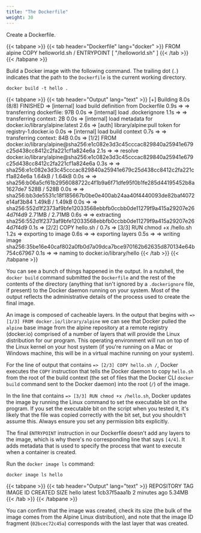 ```yaml
---
title: "The Dockerfile"
weight: 30
---
```


Create a Dockerfile.

<!-- markdownlint-disable -->
{{< tabpane >}}
{{< tab header="Dockerfile" lang="docker" >}}
FROM alpine
COPY helloworld.sh /
ENTRYPOINT [ "/helloworld.sh" ]
{{< /tab >}}
{{< /tabpane >}}
<!-- markdownlint-restore -->

Build a Docker image with the following command. The trailing dot (`.`)
indicates that the path to the `Dockerfile` is the current working directory.

```text
docker build -t hello .
```

<!-- markdownlint-disable -->
{{< tabpane >}}
{{< tab header="Output" lang="text" >}}
[+] Building 8.0s (8/8) FINISHED
 => [internal] load build definition from Dockerfile                                                                 0.9s
 => => transferring dockerfile: 97B                                                                                  0.0s
 => [internal] load .dockerignore                                                                                    1.1s
 => => transferring context: 2B                                                                                      0.0s
 => [internal] load metadata for docker.io/library/alpine:latest                                                     2.6s
 => [auth] library/alpine:pull token for registry-1.docker.io                                                        0.0s
 => [internal] load build context                                                                                    0.7s
 => => transferring context: 84B                                                                                     0.0s
 => [1/2] FROM docker.io/library/alpine@sha256:e1c082e3d3c45cccac829840a25941e679c25d438cc8412c2fa221cf1a824e6a      2.1s
 => => resolve docker.io/library/alpine@sha256:e1c082e3d3c45cccac829840a25941e679c25d438cc8412c2fa221cf1a824e6a      0.3s
 => => sha256:e1c082e3d3c45cccac829840a25941e679c25d438cc8412c2fa221cf1a824e6a 1.64kB / 1.64kB                       0.0s
 => => sha256:b06a5cf61b2956088722c4f1b9a6f71dfe95f0b1fe285d44195452b8a1627de7 528B / 528B                           0.0s
 => => sha256:bb3de5531c18f185667b0be0e400ab24aa40f4440093de82baf4072e14af3b84 1.49kB / 1.49kB                       0.0s
 => => sha256:552d1f2373af9bfe12033568ebbfb0ccbb0de11279f9a415a29207e264d7f4d9 2.71MB / 2.71MB                       0.6s
 => => extracting sha256:552d1f2373af9bfe12033568ebbfb0ccbb0de11279f9a415a29207e264d7f4d9                            0.1s
 => [2/2] COPY hello.sh /                                                                                            0.7s
 => [3/3] RUN chmod +x /hello.sh                                                                                     1.2s
 => exporting to image                                                                                               0.6s
 => => exporting layers                                                                                              0.5s
 => => writing image sha256:35be16e40caf802a0fb0d7a09dca7bce970162b62635d870134e64b754c67967                         0.1s
 => => naming to docker.io/library/hello
{{< /tab >}}
{{< /tabpane >}}
<!-- markdownlint-restore -->

You can see a bunch of things happened in the output. In a nutshell, the `docker
build` command submitted the `Dockerfile` and the rest of the contents of the
directory (anything that isn't ignored by a `.dockerignore` file, if present) to
the Docker daemon running on your system. Most of the output reflects the
administrative details of the process used to create the final image.

An image is composed of cacheable layers. In the output that begins with `=>
[1/3] FROM docker.io/library/alpine` we can see that Docker pulled the `alpine`
base image from the alpine repository at a remote registry (docker.io) comprised
of a number of layers that will provide the Linux distribution for our program.
This operating environment will run on top of the Linux kernel on your host
system (if you're running on a Mac or Windows machine, this will be in a virtual
machine running on your system).

For the line of output that contains `=> [2/3] COPY hello.sh /`, Docker executes
the `COPY` instruction that tells the Docker daemon to copy `hello.sh` from the
root of the build context (the set of files that the Docker CLI `docker build`
command sent to the Docker daemon) into the root (`/`) of the image.

In the line that contains `=> [3/3] RUN chmod +x /hello.sh`, Docker updates the
image by running the Linux command to set the executable bit on the program. If
you set the executable bit on the script when you tested it, it's likely that
the file was copied correctly with the bit set, but you shouldn't assume this.
Always ensure you set any permission bits explicitly.

The final `ENTRYPOINT` instruction in our Dockerfile doesn't add any layers to
the image, which is why there's no corresponding line that says `[4/4]`. It adds
metadata that is used to specify the process that want to execute when a
container is created.

Run the `docker image ls` command:

```text
docker image ls hello
```

<!-- markdownlint-disable -->
{{< tabpane >}}
{{< tab header="Output" lang="text" >}}
REPOSITORY   TAG       IMAGE ID       CREATED          SIZE
hello        latest    1cb37f5aaa1b   2 minutes ago    5.34MB
{{< /tab >}}
{{< /tabpane >}}
<!-- markdownlint-restore -->

You can confirm that the image was created, check its size (the bulk of the
image comes from the Alpine Linux distribution), and note that the image ID
fragment (`02bcec72c45a`) corresponds with the last layer that was created.
